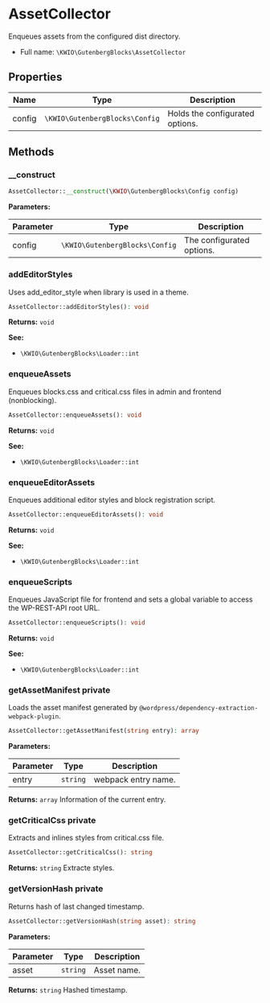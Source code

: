 # AssetCollector

Enqueues assets from the configured dist directory.



* Full name: `\KWIO\GutenbergBlocks\AssetCollector`



## Properties

| Name | Type | Description |
|------|------|-------------|
| config | `\KWIO\GutenbergBlocks\Config` | Holds the configurated options.  |

## Methods
### __construct 




```php
AssetCollector::__construct(\KWIO\GutenbergBlocks\Config config)
```


**Parameters:**

| Parameter | Type | Description |
|-----------|------|-------------|
| config | `\KWIO\GutenbergBlocks\Config` | The configurated options. |



### addEditorStyles 
Uses add_editor_style when library is used in a theme.



```php
AssetCollector::addEditorStyles(): void
```



**Returns:** `void` 

**See:**

* `\KWIO\GutenbergBlocks\Loader::int`  

### enqueueAssets 
Enqueues blocks.css and critical.css files in admin and frontend (nonblocking).



```php
AssetCollector::enqueueAssets(): void
```



**Returns:** `void` 

**See:**

* `\KWIO\GutenbergBlocks\Loader::int`  

### enqueueEditorAssets 
Enqueues additional editor styles and block registration script.



```php
AssetCollector::enqueueEditorAssets(): void
```



**Returns:** `void` 

**See:**

* `\KWIO\GutenbergBlocks\Loader::int`  

### enqueueScripts 
Enqueues JavaScript file for frontend and sets a global variable to access the WP-REST-API root URL.



```php
AssetCollector::enqueueScripts(): void
```



**Returns:** `void` 

**See:**

* `\KWIO\GutenbergBlocks\Loader::int`  

### getAssetManifest <span class="label label-red">private</span>
Loads the asset manifest generated by `@wordpress/dependency-extraction-webpack-plugin`.



```php
AssetCollector::getAssetManifest(string entry): array
```


**Parameters:**

| Parameter | Type | Description |
|-----------|------|-------------|
| entry | `string` | webpack entry name. |


**Returns:** `array` Information of the current entry.
### getCriticalCss <span class="label label-red">private</span>
Extracts and inlines styles from critical.css file.



```php
AssetCollector::getCriticalCss(): string
```



**Returns:** `string` Extracte styles.
### getVersionHash <span class="label label-red">private</span>
Returns hash of last changed timestamp.



```php
AssetCollector::getVersionHash(string asset): string
```


**Parameters:**

| Parameter | Type | Description |
|-----------|------|-------------|
| asset | `string` | Asset name. |


**Returns:** `string` Hashed timestamp.
